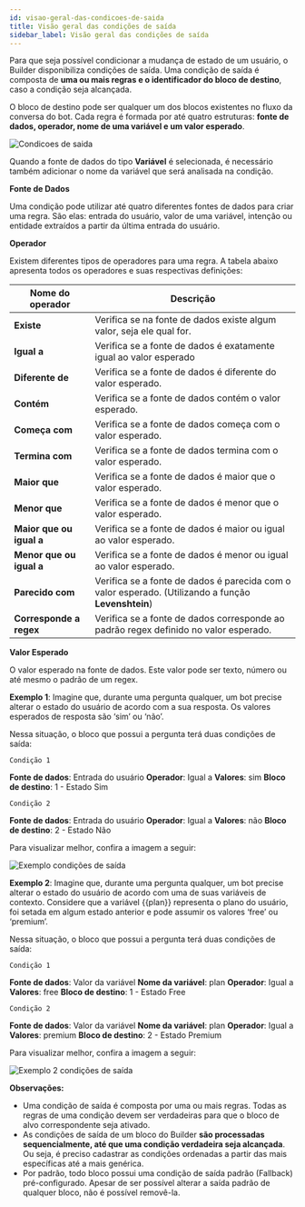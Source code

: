 ```yaml
---
id: visao-geral-das-condicoes-de-saida
title: Visão geral das condições de saída
sidebar_label: Visão geral das condições de saída
---
```

Para que seja possível condicionar a mudança de estado de um usuário, o Builder disponibiliza condições de saída. Uma condição de saída é composta de **uma ou mais regras e o identificador do bloco de destino**, caso a condição seja alcançada.

O bloco de destino pode ser qualquer um dos blocos existentes no fluxo da conversa do bot. Cada regra é formada por até quatro estruturas: **fonte de dados, operador, nome de uma variável e um valor esperado**.

![Condicoes de saida](/img/builder/builder-visao-geral-das-condicoes-de-saida-1.png)

Quando a fonte de dados do tipo **Variável** é selecionada, é necessário também adicionar o nome da variável que será analisada na condição.

**Fonte de Dados**

Uma condição pode utilizar até quatro diferentes fontes de dados para criar uma regra. São elas: entrada do usuário, valor de uma variável, intenção ou entidade extraídos a partir da última entrada do usuário.

**Operador**

Existem diferentes tipos de operadores para uma regra. A tabela abaixo apresenta todos os operadores e suas respectivas definições:

| Nome do operador  | Descrição                                                            |
| ----------------- | -------------------------------------------------------------------- |
| **Existe**        | Verifica se na fonte de dados existe algum valor, seja ele qual for. |
| **Igual a**       | Verifica se a fonte de dados é exatamente igual ao valor esperado    |
| **Diferente de** | Verifica se a fonte de dados é diferente do valor esperado.
| **Contém**  | Verifica se a fonte de dados contém o valor esperado.
| **Começa com** | Verifica se a fonte de dados começa com o valor esperado.
| **Termina com** | Verifica se a fonte de dados termina com o valor esperado.
| **Maior que** | Verifica se a fonte de dados é maior que o valor esperado.
| **Menor que** | Verifica se a fonte de dados é menor que o valor esperado.
| **Maior que ou igual a** | Verifica se a fonte de dados é maior ou igual ao valor esperado.
| **Menor que ou igual a** | Verifica se a fonte de dados é menor ou igual ao valor esperado.
| **Parecido com** | Verifica se a fonte de dados é parecida com o valor esperado. (Utilizando a função **Levenshtein**)
| **Corresponde a regex** | Verifica se a fonte de dados corresponde ao padrão regex definido no valor esperado.

**Valor Esperado**

O valor esperado na fonte de dados. Este valor pode ser texto, número ou até mesmo o padrão de um regex.

**Exemplo 1**: Imagine que, durante uma pergunta qualquer, um bot precise alterar o estado do usuário de acordo com a sua resposta. Os valores esperados de resposta são ‘sim’ ou ‘não’.

Nessa situação, o bloco que possui a pergunta terá duas condições de saída:

`Condição 1`

**Fonte de dados**: Entrada do usuário
**Operador**: Igual a
**Valores**: sim
**Bloco de destino**: 1 - Estado Sim

`Condição 2`

**Fonte de dados**: Entrada do usuário
**Operador**: Igual a
**Valores**: não
**Bloco de destino**: 2 - Estado Não

Para visualizar melhor, confira a imagem a seguir:

![Exemplo condições de saída](/img/builder/builder-visao-geral-das-condicoes-de-saida-2.png)

**Exemplo 2**: Imagine que, durante uma pergunta qualquer, um bot precise alterar o estado do usuário de acordo com uma de suas variáveis de contexto. Considere que a variável {{plan}} representa o plano do usuário, foi setada em algum estado anterior e pode assumir os valores ‘free’ ou ‘premium’.

Nessa situação, o bloco que possui a pergunta terá duas condições de saída:

`Condição 1`

**Fonte de dados**: Valor da variável
**Nome da variável**: plan
**Operador**: Igual a
**Valores**: free
**Bloco de destino**: 1 - Estado Free

`Condição 2`

**Fonte de dados**: Valor da variável
**Nome da variável**: plan
**Operador**: Igual a
**Valores**: premium
**Bloco de destino**: 2 - Estado Premium

Para visualizar melhor, confira a imagem a seguir:

![Exemplo 2 condições de saída](/img/builder/builder-visao-geral-das-condicoes-de-saida-3.png)

**Observações:**

* Uma condição de saída é composta por uma ou mais regras. Todas as regras de uma condição devem ser verdadeiras para que o bloco de alvo correspondente seja ativado.
* As condições de saída de um bloco do Builder **são processadas sequencialmente, até que uma condição verdadeira seja alcançada**. Ou seja, é preciso cadastrar as condições ordenadas a partir das mais específicas até a mais genérica.
* Por padrão, todo bloco possui uma condição de saída padrão (Fallback) pré-configurado. Apesar de ser possível alterar a saída padrão de qualquer bloco, não é possível removê-la.
